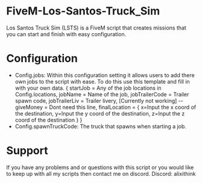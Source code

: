 # FiveM-Los-Santos-Truck_Sim

Los Santos Truck Sim (LSTS) is a FiveM script that creates missions that you can start and finish with easy configuration.

# Configuration

- Config.jobs: Within this configuration setting it allows users to add there own jobs to the script with ease.
To do this use this template and fill in with your own data.
{
  startJob = Any of the job locations in Config.locations,
  jobName = Name of the job,
  jobTrailerCode = Trailer spawn code,
  jobTrailerLiv = Trailer livery, [Currently not working]
  -- giveMoney = Dont need this line,
  finalLocation = {
    x=Input the x coord of the destination, 
    y=Input the y coord of the destination, 
    z=Input the z coord of the destination
  }
}
- Config.spawnTruckCode: The truck that spawns when starting a job.

# Support

If you have any problems and or questions with this script or you would like to keep up with all my scripts then contact me on discord.
Discord: alixithink
